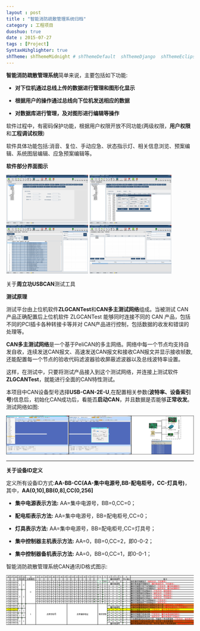 ```yaml
---
layout : post
title : "智能消防疏散管理系统归档"
category : 工程项目
duoshuo: true
date : 2015-07-27
tags : [Project]
SyntaxHihglighter: true
shTheme: shThemeMidnight # shThemeDefault  shThemeDjango  shThemeEclipse  shThemeEmacs  shThemeFadeToGrey  shThemeMidnight  shThemeRDark
---
```


**智能消防疏散管理系统**简单来说，主要包括如下功能:

* **对下位机通过总线上传的数据进行管理和图形化显示**

* **根据用户的操作通过总线向下位机发送相应的数据**

* **对数据库进行管理，及对图形进行编辑等操作**

软件过程中，有密码保护功能，根据用户权限开放不同功能(两级权限，**用户权限**和**工程调试权限**)

软件具体功能包括:消音、复位、手动应急、状态指示灯、相关信息浏览、预案编辑、系统图层编辑、应急预案编辑等。

**软件部分界面图示**

<div>  
  <img src='/res/img/blog/2015/07/27/firesystem1.png' width="220px"/>
  <img src='/res/img/blog/2015/07/27/firesystem2.png' width="220px"/>
  <img src='/res/img/blog/2015/07/27/firesystem3.png' width="220px"/>
  <img src='/res/img/blog/2015/07/27/firesystem4.png' width="220px"/>
</div>

<!-- more -->

关于**周立功USBCAN**测试工具

**测试原理**

测试平台由上位机软件**ZLGCANTest**和**CAN多主测试网络**组成。当被测试 CAN 产品正确配置后上位机软件 ZLGCANTest 能够同时连接不同的 CAN 产品，包括不同的PCI插卡各种转接卡等并对 CAN产品进行控制，包括数据的收发和错误的处理等。

**CAN多主测试网络**是一个基于PeliCAN的多主网络。网络中每一个节点均支持自发自收，连续发送CAN报文、高速发送CAN报文和接收CAN报文并显示接收帧数,还能配置每一个节点的验收代码滤波器验收屏蔽滤波器以及总线波特率设置。

这样，在测试中，只要将测试产品接入到这个测试网络，并连接上测试软件**ZLGCANTest**，就能进行全面的CAN特性测试。

本项目中CAN设备型号选择**USB-CAN-2E-U**,在配置相关参数(**波特率、设备索引号**)信息后，初始化CAN成功后，看能否**启动CAN**，并且数据是否能够**正常收发**。测试网络如图:

![CAN测试](/res/img/blog/2015/07/27/usbcan.png)

---

**关于设备ID定义**

定义所有设备ID方式:**AA-BB-CC(AA-集中电源号,BB-配电柜号，CC-灯具号)**，其中，**AA(0,10],BB(0,8],CC(0,256]**

* **集中电源表示方法:** AA=集中电源号，BB=0,CC=0；

* **配电柜表示方法:** AA=集中电源号，BB=配电柜号,CC=0；

* **灯具表示方法:** AA=集中电源号，BB=配电柜号,CC=灯具号；

* **集中控制器主机表示方法:** AA=0，BB=0,CC=2，即0-0-2；

* **集中控制器备机表示方法:** AA=0，BB=0,CC=1，即0-0-1；

智能消防疏散管理系统CAN通讯ID格式图示:

![CAN通讯ID](/res/img/blog/2015/07/27/id.png)


